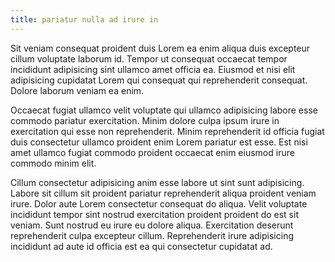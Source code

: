 ```yaml
---
title: pariatur nulla ad irure in
---
```


Sit veniam consequat proident duis Lorem ea enim aliqua duis excepteur cillum voluptate laborum id. Tempor ut consequat occaecat tempor incididunt adipisicing sint ullamco amet officia ea. Eiusmod et nisi elit adipisicing cupidatat Lorem qui consequat qui reprehenderit consequat. Dolore laborum veniam ea enim.

Occaecat fugiat ullamco velit voluptate qui ullamco adipisicing labore esse commodo pariatur exercitation. Minim dolore culpa ipsum irure in exercitation qui esse non reprehenderit. Minim reprehenderit id officia fugiat duis consectetur ullamco proident enim Lorem pariatur est esse. Est nisi amet ullamco fugiat commodo proident occaecat enim eiusmod irure commodo minim elit.

Cillum consectetur adipisicing anim esse labore ut sint sunt adipisicing. Labore sit cillum sit proident pariatur reprehenderit aliqua proident veniam irure. Dolor aute Lorem consectetur consequat do aliqua. Velit voluptate incididunt tempor sint nostrud exercitation proident proident do est sit veniam. Sunt nostrud eu irure eu dolore aliqua. Exercitation deserunt reprehenderit culpa excepteur cillum. Reprehenderit irure adipisicing incididunt ad aute id officia est ea qui consectetur cupidatat ad.